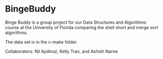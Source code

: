 # BingeBuddy
Binge Buddy is a group project for our Data Structures and Algorithms course at the University of Florida comparing the shell short and merge sort algorithms. 

The data set is in the c-make folder.

Collaborators: Nil Aydinoz, Kelly Tran, and Ashish Narne
